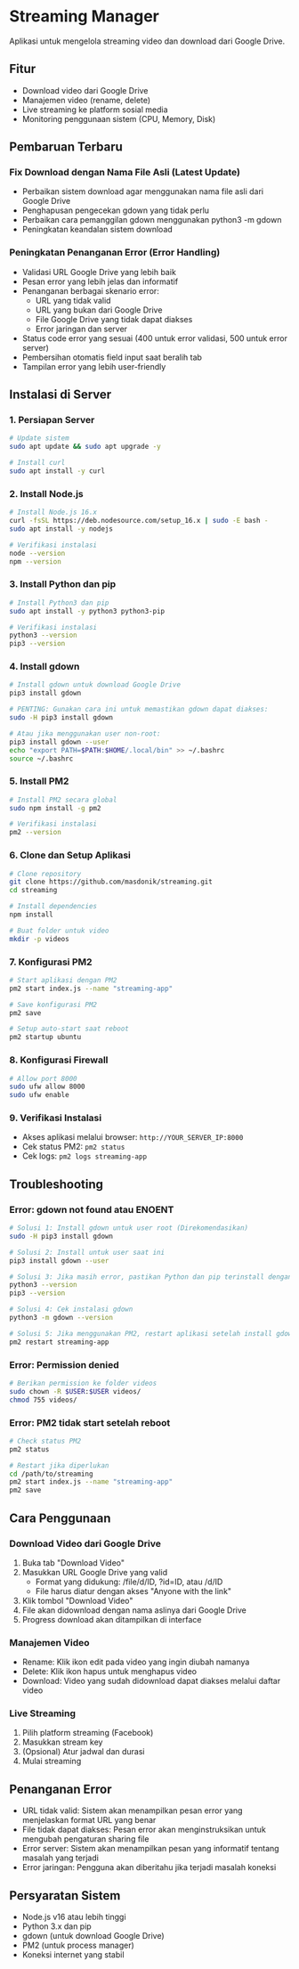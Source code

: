 # Streaming Manager

Aplikasi untuk mengelola streaming video dan download dari Google Drive.

## Fitur
- Download video dari Google Drive
- Manajemen video (rename, delete)
- Live streaming ke platform sosial media
- Monitoring penggunaan sistem (CPU, Memory, Disk)

## Pembaruan Terbaru

### Fix Download dengan Nama File Asli (Latest Update)
- Perbaikan sistem download agar menggunakan nama file asli dari Google Drive
- Penghapusan pengecekan gdown yang tidak perlu
- Perbaikan cara pemanggilan gdown menggunakan python3 -m gdown
- Peningkatan keandalan sistem download

### Peningkatan Penanganan Error (Error Handling)
- Validasi URL Google Drive yang lebih baik
- Pesan error yang lebih jelas dan informatif
- Penanganan berbagai skenario error:
  - URL yang tidak valid
  - URL yang bukan dari Google Drive
  - File Google Drive yang tidak dapat diakses
  - Error jaringan dan server
- Status code error yang sesuai (400 untuk error validasi, 500 untuk error server)
- Pembersihan otomatis field input saat beralih tab
- Tampilan error yang lebih user-friendly

## Instalasi di Server

### 1. Persiapan Server
```bash
# Update sistem
sudo apt update && sudo apt upgrade -y

# Install curl
sudo apt install -y curl
```

### 2. Install Node.js
```bash
# Install Node.js 16.x
curl -fsSL https://deb.nodesource.com/setup_16.x | sudo -E bash -
sudo apt install -y nodejs

# Verifikasi instalasi
node --version
npm --version
```

### 3. Install Python dan pip
```bash
# Install Python3 dan pip
sudo apt install -y python3 python3-pip

# Verifikasi instalasi
python3 --version
pip3 --version
```

### 4. Install gdown
```bash
# Install gdown untuk download Google Drive
pip3 install gdown

# PENTING: Gunakan cara ini untuk memastikan gdown dapat diakses:
sudo -H pip3 install gdown

# Atau jika menggunakan user non-root:
pip3 install gdown --user
echo "export PATH=$PATH:$HOME/.local/bin" >> ~/.bashrc
source ~/.bashrc
```

### 5. Install PM2
```bash
# Install PM2 secara global
sudo npm install -g pm2

# Verifikasi instalasi
pm2 --version
```

### 6. Clone dan Setup Aplikasi
```bash
# Clone repository
git clone https://github.com/masdonik/streaming.git
cd streaming

# Install dependencies
npm install

# Buat folder untuk video
mkdir -p videos
```

### 7. Konfigurasi PM2
```bash
# Start aplikasi dengan PM2
pm2 start index.js --name "streaming-app"

# Save konfigurasi PM2
pm2 save

# Setup auto-start saat reboot
pm2 startup ubuntu
```

### 8. Konfigurasi Firewall
```bash
# Allow port 8000
sudo ufw allow 8000
sudo ufw enable
```

### 9. Verifikasi Instalasi
- Akses aplikasi melalui browser: `http://YOUR_SERVER_IP:8000`
- Cek status PM2: `pm2 status`
- Cek logs: `pm2 logs streaming-app`

## Troubleshooting

### Error: gdown not found atau ENOENT
```bash
# Solusi 1: Install gdown untuk user root (Direkomendasikan)
sudo -H pip3 install gdown

# Solusi 2: Install untuk user saat ini
pip3 install gdown --user

# Solusi 3: Jika masih error, pastikan Python dan pip terinstall dengan benar
python3 --version
pip3 --version

# Solusi 4: Cek instalasi gdown
python3 -m gdown --version

# Solusi 5: Jika menggunakan PM2, restart aplikasi setelah install gdown
pm2 restart streaming-app
```

### Error: Permission denied
```bash
# Berikan permission ke folder videos
sudo chown -R $USER:$USER videos/
chmod 755 videos/
```

### Error: PM2 tidak start setelah reboot
```bash
# Check status PM2
pm2 status

# Restart jika diperlukan
cd /path/to/streaming
pm2 start index.js --name "streaming-app"
pm2 save
```

## Cara Penggunaan
### Download Video dari Google Drive
1. Buka tab "Download Video"
2. Masukkan URL Google Drive yang valid
   - Format yang didukung: /file/d/ID, ?id=ID, atau /d/ID
   - File harus diatur dengan akses "Anyone with the link"
3. Klik tombol "Download Video"
4. File akan didownload dengan nama aslinya dari Google Drive
5. Progress download akan ditampilkan di interface

### Manajemen Video
- Rename: Klik ikon edit pada video yang ingin diubah namanya
- Delete: Klik ikon hapus untuk menghapus video
- Download: Video yang sudah didownload dapat diakses melalui daftar video

### Live Streaming
1. Pilih platform streaming (Facebook)
2. Masukkan stream key
3. (Opsional) Atur jadwal dan durasi
4. Mulai streaming

## Penanganan Error
- URL tidak valid: Sistem akan menampilkan pesan error yang menjelaskan format URL yang benar
- File tidak dapat diakses: Pesan error akan menginstruksikan untuk mengubah pengaturan sharing file
- Error server: Sistem akan menampilkan pesan yang informatif tentang masalah yang terjadi
- Error jaringan: Pengguna akan diberitahu jika terjadi masalah koneksi

## Persyaratan Sistem
- Node.js v16 atau lebih tinggi
- Python 3.x dan pip
- gdown (untuk download Google Drive)
- PM2 (untuk process manager)
- Koneksi internet yang stabil